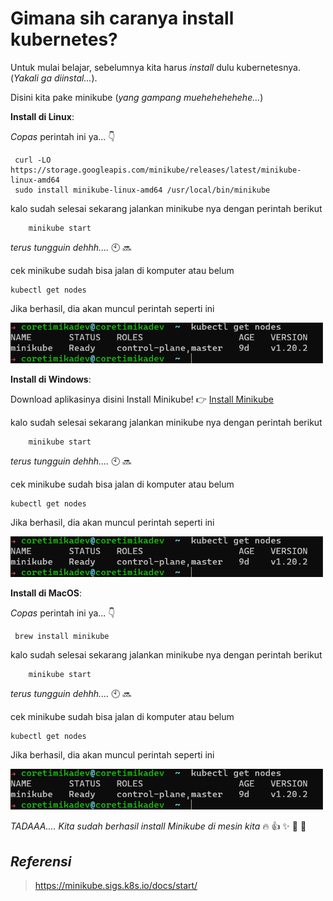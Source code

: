
# Gimana sih caranya install kubernetes?

Untuk mulai belajar, sebelumnya kita harus *install* dulu kubernetesnya. (*Yakali ga diinstal...*).

Disini kita pake minikube (*yang gampang muehehehehehe...*)

**Install di Linux**:

*Copas* perintah ini ya... :point_down:

```
 curl -LO https://storage.googleapis.com/minikube/releases/latest/minikube-linux-amd64
 sudo install minikube-linux-amd64 /usr/local/bin/minikube
```

kalo sudah selesai sekarang jalankan minikube nya dengan perintah berikut

```
    minikube start
```

*terus tungguin dehhh....* :clock10: :soon:

cek minikube sudah bisa jalan di komputer atau belum
```
kubectl get nodes
```

Jika berhasil, dia akan muncul perintah seperti ini

![Success Install](./doc-image/successinstall.png)


**Install di Windows**:

Download aplikasinya disini Install Minikube! :point_right:
[Install Minikube](https://storage.googleapis.com/minikube/releases/latest/minikube-installer.exe) 

kalo sudah selesai sekarang jalankan minikube nya dengan perintah berikut

```
    minikube start
```

*terus tungguin dehhh....* :clock10: :soon:

cek minikube sudah bisa jalan di komputer atau belum
```
kubectl get nodes
```

Jika berhasil, dia akan muncul perintah seperti ini

![Success Install](./doc-image/successinstall.png)

**Install di MacOS**:

*Copas* perintah ini ya... :point_down:

```
 brew install minikube
```

kalo sudah selesai sekarang jalankan minikube nya dengan perintah berikut

```
    minikube start
```

*terus tungguin dehhh....* :clock10: :soon:

cek minikube sudah bisa jalan di komputer atau belum
```
kubectl get nodes
```

Jika berhasil, dia akan muncul perintah seperti ini

![Success Install](./doc-image/successinstall.png)


*TADAAA.... Kita sudah berhasil install Minikube di mesin kita* :fire: :+1: :sparkles: 🚀 🎺

## *Referensi*
> https://minikube.sigs.k8s.io/docs/start/

